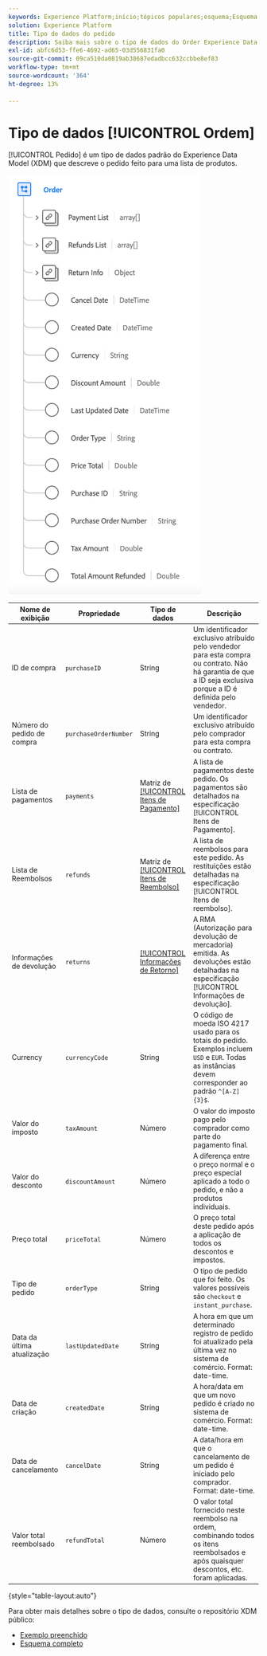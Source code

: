 ```yaml
---
keywords: Experience Platform;início;tópicos populares;esquema;Esquema;XDM;campos;esquemas;Esquemas;ordem;tipo de dados;tipo de dados;tipo de dados;
solution: Experience Platform
title: Tipo de dados do pedido
description: Saiba mais sobre o tipo de dados do Order Experience Data Model (XDM).
exl-id: abfc6d53-ffe6-4692-ad65-03d556831fa0
source-git-commit: 09ca510da0819ab38687edadbcc632ccbbe8ef83
workflow-type: tm+mt
source-wordcount: '364'
ht-degree: 13%

---
```


# Tipo de dados [!UICONTROL Ordem]

[!UICONTROL Pedido] é um tipo de dados padrão do Experience Data Model (XDM) que descreve o pedido feito para uma lista de produtos.

![Um diagrama do tipo de dados [!UICONTROL Ordem].](../images/data-types/order.png)

| Nome de exibição | Propriedade | Tipo de dados | Descrição |
|-------------------------|-------------------------|-----------|------------------------------------------------------------------------------------------------------------------|
| ID de compra | `purchaseID` | String | Um identificador exclusivo atribuído pelo vendedor para esta compra ou contrato. Não há garantia de que a ID seja exclusiva porque a ID é definida pelo vendedor. |
| Número do pedido de compra | `purchaseOrderNumber` | String | Um identificador exclusivo atribuído pelo comprador para esta compra ou contrato. |
| Lista de pagamentos | `payments` | Matriz de [[!UICONTROL Itens de Pagamento]](./payment-item.md) | A lista de pagamentos deste pedido. Os pagamentos são detalhados na especificação [!UICONTROL Itens de Pagamento]. |
| Lista de Reembolsos | `refunds` | Matriz de [[!UICONTROL Itens de Reembolso]](./refund-item.md) | A lista de reembolsos para este pedido. As restituições estão detalhadas na especificação [!UICONTROL Itens de reembolso]. |
| Informações de devolução | `returns` | [[!UICONTROL Informações de Retorno]](./return.md) | A RMA (Autorização para devolução de mercadoria) emitida. As devoluções estão detalhadas na especificação [!UICONTROL Informações de devolução]. |
| Currency | `currencyCode` | String | O código de moeda ISO 4217 usado para os totais do pedido. Exemplos incluem `USD` e `EUR`. Todas as instâncias devem corresponder ao padrão `^[A-Z]{3}$`. |
| Valor do imposto | `taxAmount` | Número | O valor do imposto pago pelo comprador como parte do pagamento final. |
| Valor do desconto | `discountAmount` | Número | A diferença entre o preço normal e o preço especial aplicado a todo o pedido, e não a produtos individuais. |
| Preço total | `priceTotal` | Número | O preço total deste pedido após a aplicação de todos os descontos e impostos. |
| Tipo de pedido | `orderType` | String | O tipo de pedido que foi feito. Os valores possíveis são `checkout` e `instant_purchase`. |
| Data da última atualização | `lastUpdatedDate` | String | A hora em que um determinado registro de pedido foi atualizado pela última vez no sistema de comércio. Format: date-time. |
| Data de criação | `createdDate` | String | A hora/data em que um novo pedido é criado no sistema de comércio. Format: date-time. |
| Data de cancelamento | `cancelDate` | String | A data/hora em que o cancelamento de um pedido é iniciado pelo comprador. Format: date-time. |
| Valor total reembolsado | `refundTotal` | Número | O valor total fornecido neste reembolso na ordem, combinando todos os itens reembolsados e após quaisquer descontos, etc. foram aplicadas. |

{style="table-layout:auto"}

Para obter mais detalhes sobre o tipo de dados, consulte o repositório XDM público:

* [Exemplo preenchido](https://github.com/adobe/xdm/blob/master/components/datatypes/data/order.example.1.json)
* [Esquema completo](https://github.com/adobe/xdm/blob/master/components/datatypes/data/order.schema.json)

